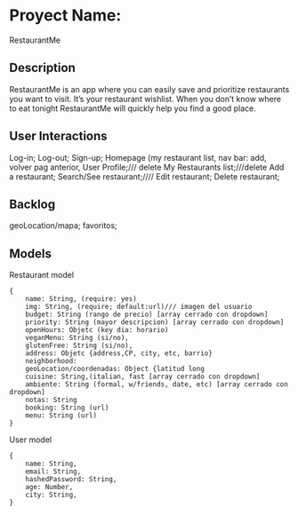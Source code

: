 # Proyect Name:
RestaurantMe

## Description
RestaurantMe is an app where you can easily save and prioritize restaurants you want to visit. It’s your restaurant wishlist. When you don’t know where to eat tonight RestaurantMe will quickly help you find a good place.

## User Interactions
Log-in;
Log-out;
Sign-up;
Homepage (my restaurant list, nav bar: add, volver pag anterior,
User Profile;/// delete
My Restaurants list;///delete
Add a restaurant;
Search/See restaurant;////
Edit restaurant;
Delete restaurant;

## Backlog
geoLocation/mapa;
favoritos;

## Models
Restaurant model
```
{
    name: String, (require: yes)
    img: String, (require; default:url)/// imagen del usuario
    budget: String (rango de precio) [array cerrado con dropdown]
    priority: String (mayor descripcion) [array cerrado con dropdown]
    openHours: Objetc (key dia: horario) 
    veganMenu: String (si/no),
    glutenFree: String (si/no),
    address: Objetc {address,CP, city, etc, barrio}
    neighborhood:
    geoLocation/coordenadas: Object {latitud long
    cuisine: String,(italian, fast [array cerrado con dropdown]
    ambiente: String (formal, w/friends, date, etc) [array cerrado con dropdown]
    notas: String 
    booking: String (url)
    menu: String (url)
}
```
User model
```
{
    name: String,
    email: String,
    hashedPassword: String,
    age: Number,
    city: String,
}
```
